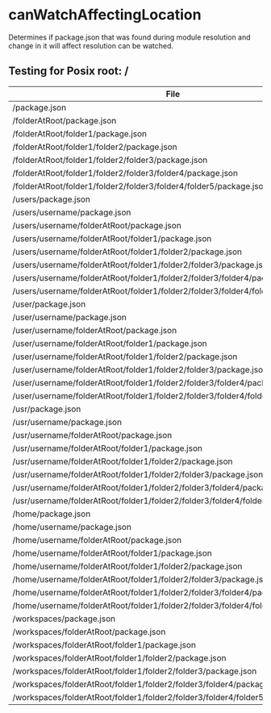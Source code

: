 # canWatchAffectingLocation

Determines if package.json that was found during module resolution and change in it will affect resolution can be watched.

## Testing for Posix root: /

| File                                                                              | canWatchAffectingLocation |
| --------------------------------------------------------------------------------- | ------------------------- |
| /package.json                                                                     | false                     |
| /folderAtRoot/package.json                                                        | false                     |
| /folderAtRoot/folder1/package.json                                                | false                     |
| /folderAtRoot/folder1/folder2/package.json                                        | true                      |
| /folderAtRoot/folder1/folder2/folder3/package.json                                | true                      |
| /folderAtRoot/folder1/folder2/folder3/folder4/package.json                        | true                      |
| /folderAtRoot/folder1/folder2/folder3/folder4/folder5/package.json                | true                      |
| /users/package.json                                                               | false                     |
| /users/username/package.json                                                      | false                     |
| /users/username/folderAtRoot/package.json                                         | true                      |
| /users/username/folderAtRoot/folder1/package.json                                 | true                      |
| /users/username/folderAtRoot/folder1/folder2/package.json                         | true                      |
| /users/username/folderAtRoot/folder1/folder2/folder3/package.json                 | true                      |
| /users/username/folderAtRoot/folder1/folder2/folder3/folder4/package.json         | true                      |
| /users/username/folderAtRoot/folder1/folder2/folder3/folder4/folder5/package.json | true                      |
| /user/package.json                                                                | false                     |
| /user/username/package.json                                                       | false                     |
| /user/username/folderAtRoot/package.json                                          | true                      |
| /user/username/folderAtRoot/folder1/package.json                                  | true                      |
| /user/username/folderAtRoot/folder1/folder2/package.json                          | true                      |
| /user/username/folderAtRoot/folder1/folder2/folder3/package.json                  | true                      |
| /user/username/folderAtRoot/folder1/folder2/folder3/folder4/package.json          | true                      |
| /user/username/folderAtRoot/folder1/folder2/folder3/folder4/folder5/package.json  | true                      |
| /usr/package.json                                                                 | false                     |
| /usr/username/package.json                                                        | false                     |
| /usr/username/folderAtRoot/package.json                                           | true                      |
| /usr/username/folderAtRoot/folder1/package.json                                   | true                      |
| /usr/username/folderAtRoot/folder1/folder2/package.json                           | true                      |
| /usr/username/folderAtRoot/folder1/folder2/folder3/package.json                   | true                      |
| /usr/username/folderAtRoot/folder1/folder2/folder3/folder4/package.json           | true                      |
| /usr/username/folderAtRoot/folder1/folder2/folder3/folder4/folder5/package.json   | true                      |
| /home/package.json                                                                | false                     |
| /home/username/package.json                                                       | false                     |
| /home/username/folderAtRoot/package.json                                          | true                      |
| /home/username/folderAtRoot/folder1/package.json                                  | true                      |
| /home/username/folderAtRoot/folder1/folder2/package.json                          | true                      |
| /home/username/folderAtRoot/folder1/folder2/folder3/package.json                  | true                      |
| /home/username/folderAtRoot/folder1/folder2/folder3/folder4/package.json          | true                      |
| /home/username/folderAtRoot/folder1/folder2/folder3/folder4/folder5/package.json  | true                      |
| /workspaces/package.json                                                          | false                     |
| /workspaces/folderAtRoot/package.json                                             | true                      |
| /workspaces/folderAtRoot/folder1/package.json                                     | true                      |
| /workspaces/folderAtRoot/folder1/folder2/package.json                             | true                      |
| /workspaces/folderAtRoot/folder1/folder2/folder3/package.json                     | true                      |
| /workspaces/folderAtRoot/folder1/folder2/folder3/folder4/package.json             | true                      |
| /workspaces/folderAtRoot/folder1/folder2/folder3/folder4/folder5/package.json     | true                      |

